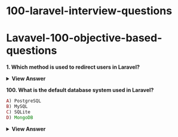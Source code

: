 # 100-laravel-interview-questions

# Lavavel-100-objective-based-questions

**1. Which method is used to redirect users in Laravel?**
<details>
	<summary><b>View Answer</b></summary>
<ul>
In Laravel, you can redirect users using the `redirect()` helper function or the `Redirect` facade. Here are the common methods:

### 1. **Basic Redirect**
```php
return redirect('/home');
```

### 2. **Redirect to a Named Route**
```php
return redirect()->route('route.name');
```

### 3. **Redirect with Parameters (for Named Routes)**
```php
return redirect()->route('profile', ['id' => 1]);
```

### 4. **Redirect Back to Previous Page**
```php
return back();
// or
return redirect()->back();
```

### 5. **Redirect with Flash Data (Session Data)**
```php
return redirect('/dashboard')->with('status', 'Profile updated!');
```

### 6. **Redirect to a Controller Action**
```php
return redirect()->action([UserController::class, 'index']);
```

### 7. **Redirect with Input (Old Form Data)**
```php
return back()->withInput();
```

### 8. **Redirect to External URL**
```php
return redirect()->away('https://google.com');
```

### 9. **Conditional Redirects**
You can also chain conditions:
```php
return redirect()->to('/home')->with('error', 'Invalid access');
```

### Example in a Controller:
```php
public function store(Request $request)
{
    // Validate and store data...

    return redirect('/dashboard')->with('success', 'User created successfully!');
}
```

</ul>
</details>

**100. What is the default database system used in Laravel?**
```php
A) PostgreSQL
B) MySQL
C) SQLite
D) MongoDB
```

<details>
	<summary><b>View Answer</b></summary>
<ul>
Answer: C
</ul>
</details>
